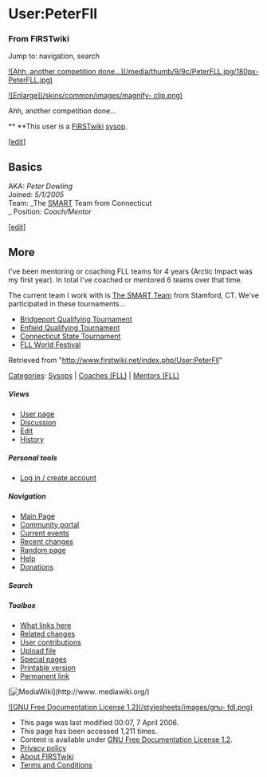 # User:PeterFll

### From FIRSTwiki

Jump to: navigation, search

[![Ahh, another competition done...](/media/thumb/9/9c/PeterFLL.jpg/180px-
PeterFLL.jpg)](/index.php/Image:PeterFLL.jpg "Ahh, another competition
done..." )

[![Enlarge](/skins/common/images/magnify-
clip.png)](/index.php/Image:PeterFLL.jpg "Enlarge" )

Ahh, another competition done...

** **This user is a [FIRSTwiki](/index.php/FIRSTwiki "FIRSTwiki" ) [sysop](/index.php/FIRSTwiki:Administrators "FIRSTwiki:Administrators" ). 

[[edit](/index.php?title=User:PeterFll&action=edit&section=1 "Edit section:
Basics" )]

## Basics

AKA: _Peter Dowling_  
Joined: _5/1/2005_  
Team: _The [SMART](/index.php/SMART "SMART" ) Team from Connecticut  
_ Position: _Coach/Mentor_

[[edit](/index.php?title=User:PeterFll&action=edit&section=2 "Edit section:
More" )]

## More

I've been mentoring or coaching FLL teams for 4 years (Arctic Impact was my
first year). In total I've coached or mentored 6 teams over that time.

The current team I work with is [The SMART Team](/index.php/SMART "SMART" )
from Stamford, CT. We've participated in these tournaments...

  * [Bridgeport Qualifying Tournament](/index.php/CT_Bridgeport_Tournament "CT Bridgeport Tournament" )
  * [Enfield Qualifying Tournament](/index.php/CT_Enfield_Tournament "CT Enfield Tournament" )
  * [Connecticut State Tournament](/index.php/Connecticut_FLL_Tournament "Connecticut FLL Tournament" )
  * [FLL World Festival](/index.php/FLL_World_Festival "FLL World Festival" )

Retrieved from "<http://www.firstwiki.net/index.php/User:PeterFll>"

[Categories](/index.php?title=Special:Categories&article=User%3APeterFll
"Special:Categories" ): [Sysops](/index.php/Category:Sysops "Category:Sysops"
) | [Coaches (FLL)](/index.php/Category:Coaches_%28FLL%29 "Category:Coaches
\(FLL\)" ) | [Mentors (FLL)](/index.php/Category:Mentors_%28FLL%29
"Category:Mentors \(FLL\)" )

##### Views

  * [User page](/index.php/User:PeterFll)
  * [Discussion](/index.php/User_talk:PeterFll)
  * [Edit](/index.php?title=User:PeterFll&action=edit)
  * [History](/index.php?title=User:PeterFll&action=history)

##### Personal tools

  * [Log in / create account](/index.php?title=Special:Userlogin&returnto=User:PeterFll)

[](/index.php/Main_Page "Main Page" )

##### Navigation

  * [Main Page](/index.php/Main_Page)
  * [Community portal](/index.php/FIRSTwiki:Community_portal)
  * [Current events](/index.php/Current_events)
  * [Recent changes](/index.php/Special:Recentchanges)
  * [Random page](/index.php/Special:Random)
  * [Help](/index.php/Help:Contents)
  * [Donations](/index.php/FIRSTwiki:Site_support)

##### Search



##### Toolbox

  * [What links here](/index.php/Special:Whatlinkshere/User:PeterFll)
  * [Related changes](/index.php/Special:Recentchangeslinked/User:PeterFll)
  * [User contributions](/index.php/Special:Contributions/PeterFll)
  * [Upload file](/index.php/Special:Upload)
  * [Special pages](/index.php/Special:Specialpages)
  * [Printable version](/index.php?title=User:PeterFll&printable=yes)
  * [Permanent link](/index.php?title=User:PeterFll&oldid=46097)

[![MediaWiki](/skins/common/images/poweredby_mediawiki_88x31.png)](http://www.
mediawiki.org/)

[![GNU Free Documentation License 1.2](/stylesheets/images/gnu-
fdl.png)](http://www.gnu.org/copyleft/fdl.html)

  * This page was last modified 00:07, 7 April 2006.
  * This page has been accessed 1,211 times.
  * Content is available under [GNU Free Documentation License 1.2](http://www.gnu.org/copyleft/fdl.html "http://www.gnu.org/copyleft/fdl.html" ).
  * [Privacy policy](/index.php/FIRSTwiki:Privacy_policy "FIRSTwiki:Privacy policy" )
  * [About FIRSTwiki](/index.php/FIRSTwiki:About "FIRSTwiki:About" )
  * [Terms and Conditions](/index.php/FIRSTwiki:Terms_and_conditions "FIRSTwiki:Terms and conditions" )

